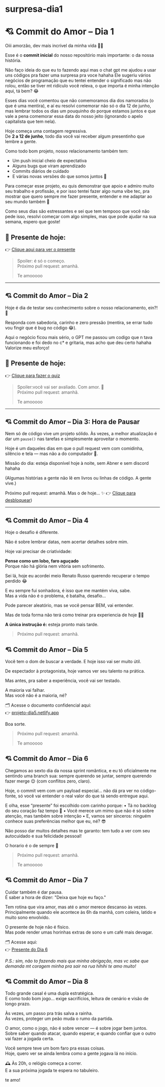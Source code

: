# surpresa-dia1
# 💘 Commit do Amor – Dia 1

Oiii amorzão, dev mais incrível da minha vida 🧑‍💻

Esse é o **commit inicial** do nosso repositório mais importante: o da nossa história.

Não faço ideia do que eu to fazendo aqui mas o chat gpt me ajudou a usar uns códigos pra fazer uma surpresa pra voce hahaha Ele sugeriu vários negócios de programação que eu tentei entender o significado mas não rolou, então se tiver mt ridículo você releva, o que importa é minha intenção aqui, tá bem? 😂

Esses dias você comentou que não comemoramos dia dos namorados (o que é uma mentira), e aí eu resolvi comemorar não só o dia 12 de junho, mas lembrar todos os dias um pouquinho do porque estamos juntos e que vale a pena comemorar essa data do nosso jeito (ignorando o apelo capitalista que tem nela).

Hoje começa uma contagem regressiva.  
De **2 a 12 de junho**, todo dia você vai receber algum presentinho que lembre a gente.

Como todo bom projeto, nosso relacionamento também tem:
- Um push inicial cheio de expectativa
- Alguns bugs que viram aprendizado
- Commits diários de cuidado
- E várias novas versões do que somos juntos 💞


Para começar esse projeto, eu quis demonstrar que apoio e admiro muito seu trabalho e profissão, e por isso tentei fazer algo numa vibe tec, pra mostrar que quero sempre me fazer presente, entender e me adaptar ao seu mundo também 🖤

Como seus dias são estressantes e sei que tem tempooo que você não pede isso, resolvi começar com algo simples, mas que pode ajudar na sua semana, espero que goste!

## 🎁 Presente de hoje:

👉 [Clique aqui para ver o presente](https://drive.google.com/file/d/18punQ0tuSQnXh4Turr4E0HFOLve78r5g/view?usp=sharing)

> Spoiler: é só o começo.  
> Próximo pull request: amanhã.  
>  
> Te amooooo

---

## 💘 Commit do Amor – Dia 2

Hoje é dia de testar seu conhecimento sobre o nosso relacionamento, ein?! 👀

Responda com sabedoria, carinho e zero pressão (mentira, se errar tudo vou fingir que é bug no código 😂).

Aqui o negócio ficou mais sério, o GPT me passou um codigo que n tava funcionando e foi dedo no c* e gritaria, mas acho que deu certo hahaha
Valorize meu esforço! 

## 🎁 Presente de hoje:

👉 [Clique para fazer o quiz](https://dia2-quiz.netlify.app/) 

> Spoiler:você vai ser avaliado. Com amor. 💅  
> Próximo pull request: amanhã.  
>  
> Te amooooo



---

## 💘 Commit do Amor – Dia 3: Hora de Pausar

Nem só de código vive um projeto sólido. Às vezes, a melhor atualização é dar um `pause()` nas tarefas e simplesmente aproveitar o momento.

Hoje é um daqueles dias em que o pull request vem com comidinha, silêncio e tela — mas não a do computador 👀.

 Missão do dia: esteja disponível hoje à noite, sem Abner e sem discord hahaha

(Algumas histórias a gente não lê em livros ou linhas de código. A gente vive.)

Próximo pull request: amanhã. Mas o de hoje... ✨
👉 [Clique para desbloquear](https://projeto-dia3.netlify.app/)) 





---

## 💘 Commit do Amor – Dia 4

Hoje o desafio é diferente.  

Não é sobre lembrar datas, nem acertar detalhes sobre mim.  

Hoje vai precisar de criatividade:  

**Pense como um lobo, faro aguçado**  
Porque não há glória nem vitória sem sofrimento.  

Sei lá, hoje eu acordei meio Renato Russo querendo recuperar o tempo perdido 😂  

E eu sempre fui sonhadora, é isso que me mantém viva, sabe.  
Mas a vida não é o problema, é batalha, desafio...  

Pode parecer aleatório, mas se você pensar BEM, vai entender.  

Mas de toda forma não terá como treinar pra experiencia de hoje 👀😌  

**A única instrução é:** esteja pronto mais tarde.


> Próximo pull request: amanhã.  


## 💘 Commit do Amor – Dia 5

Você tem o dom de buscar a verdade. E hoje isso vai ser muito útil.

De espectador à protagonista, hoje vamos ver seu talento na prática.

Mas antes, pra saber a experiência, você vai ser testado.  

A maioria vai falhar.  
Mas você não é a maioria, né?

🗂️ Acesse o documento confidencial aqui:  
👉 [projeto-dia5.netlify.app](https://projeto-dia5.netlify.app)

Boa sorte.

> Próximo pull request: amanhã.  
>  
> Te amooooo




## 💘 Commit do Amor – Dia 6

Chegamos ao sexto dia da nossa sprint romântica, e eu tô oficialmente me sentindo uma branch sua: sempre querendo se juntar, sempre querendo fazer merge 😌 (com conflitos zero, claro).

Hoje, o commit vem com um payload especial… não dá pra ver no código-fonte, só você vai entender o real valor do que tá sendo entregue aqui.

E olha, esse “presente” foi escolhido com carinho porque:
	•	Tá no backlog do seu coração faz tempo 👀
	•	Você merece um mimo que não é só sobre atenção, mas também sobre intenção
	•	E, vamos ser sinceros: ninguém conhece suas preferências melhor que eu, né? 😎

Não posso dar muitos detalhes mas te garanto: tem tudo a ver com seu autocuidado e sua felicidade pessoal!

O horario é o de sempre 🥰

> Próximo pull request: amanhã.  
>  
> Te amooooo



## 💘 Commit do Amor – Dia 7

Cuidar também é dar pausa.  
É saber a hora de dizer: "Deixa que hoje eu faço."  

Tem rotina que vira amor, mas até o amor merece descanso às vezes.  
Principalmente quando ele acontece às 6h da manhã, com coleira, latido e muito sono envolvido.

O presente de hoje não é físico.  
Mas pode render umas horinhas extras de sono e um café mais devagar.

🗂️ Acesse aqui:  
👉 [Presente do Dia 6](https://drive.google.com/file/d/1JRxkPqck5U5nXtjIpGtmfVqiDreaHd9z/view?usp=drivesdk)

*P.S.: sim, não to fazendo mais que minha obrigação, mas vc sabe que demanda mt coragem minha pra sair na rua hihihi 
te amo muito!*



## 💘 Commit do Amor – Dia 8

Todo grande casal é uma dupla estratégica.  
E como todo bom jogo... exige sacrifícios, leitura de cenário e visão de longo prazo.

Às vezes, um passo pra trás salva a rainha.  
Às vezes, proteger um peão muda o rumo da partida.

O amor, como o jogo, não é sobre vencer — é sobre jogar bem juntos.  
Sobre saber quando atacar, quando esperar, e quando confiar que o outro vai fazer a jogada certa.

Você sempre teve um bom faro pra essas coisas.  
Hoje, quero ver se ainda lembra como a gente jogava lá no início.

🕰️ Às 20h, o relógio começa a correr.  
E a sua próxima jogada te espera no tabuleiro.

te amo!

